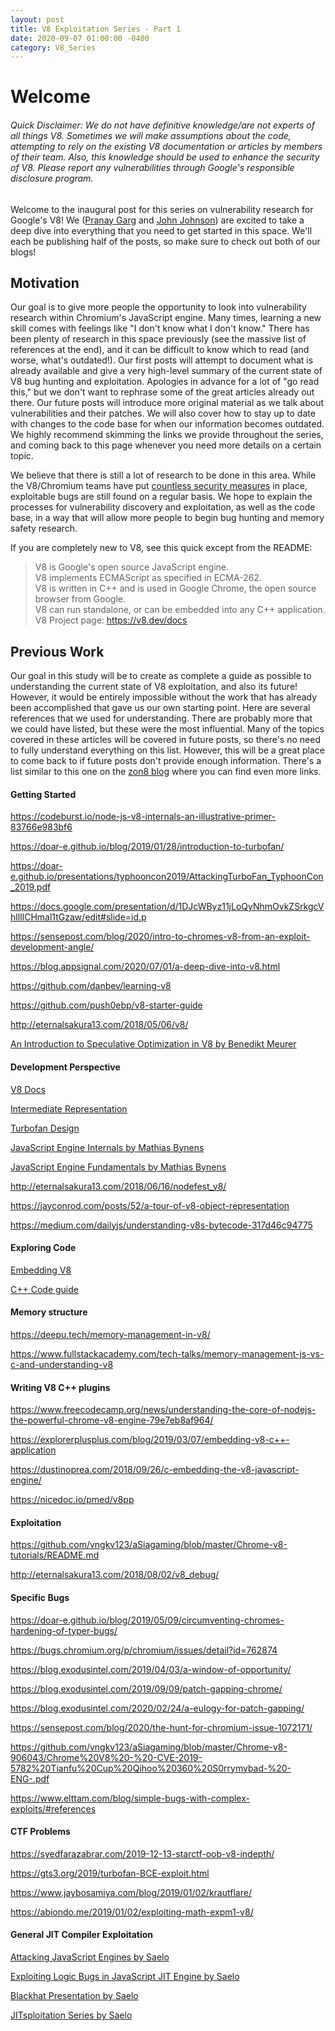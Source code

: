 ```yaml
---  
layout: post  
title: V8 Exploitation Series - Part 1  
date: 2020-09-07 01:00:00 -0400  
category: V8_Series  
---  
```

  
# Welcome  
  
###### Quick Disclaimer: We do not have definitive knowledge/are not experts of all things V8. Sometimes we will make assumptions about the code, attempting to rely on the existing V8 documentation or articles by members of their team. Also, this knowledge should be used to enhance the security of V8. Please report any vulnerabilities through Google's responsible disclosure program.  
  
Welcome to the inaugural post for this series on vulnerability research for Google's V8! We ([Pranay Garg](https://hashprks.com) and [John Johnson](https://m4dst4cks.github.io)) are excited to take a deep dive into everything that you need to get started in this space. We'll each be publishing half of the posts, so make sure to check out both of our blogs!  
  
## Motivation  
  
Our goal is to give more people the opportunity to look into vulnerability research within Chromium's JavaScript engine. Many times, learning a new skill comes with feelings like "I don't know what I don't know." There has been plenty of research in this space previously (see the massive list of references at the end), and it can be difficult to know which to read (and worse, what's outdated!). Our first posts will attempt to document what is already available and give a very high-level summary of the current state of V8 bug hunting and exploitation. Apologies in advance for a lot of "go read this," but we don't want to rephrase some of the great articles already out there. Our future posts will introduce more original material as we talk about vulnerabilities and their patches. We will also cover how to stay up to date with changes to the code base for when our information becomes outdated. We highly recommend skimming the links we provide throughout the series, and coming back to this page whenever you need more details on a certain topic.  
  
We believe that there is still a lot of research to be done in this area. While the V8/Chromium teams have put [countless security measures](https://www.chromium.org/Home/chromium-security/brag-sheet) in place, exploitable bugs are still found on a regular basis. We hope to explain the processes for vulnerability discovery and exploitation, as well as the code base, in a way that will allow more people to begin bug hunting and memory safety research.   
  
If you are completely new to V8, see this quick except from the README:  
  
> V8 is Google's open source JavaScript engine.  
> V8 implements ECMAScript as specified in ECMA-262.  
> V8 is written in C++ and is used in Google Chrome, the open source browser from Google.  
> V8 can run standalone, or can be embedded into any C++ application.  
> V8 Project page: https://v8.dev/docs  
  
## Previous Work  
  
Our goal in this study will be to create as complete a guide as possible to understanding the current state of V8 exploitation, and also its future! However, it would be entirely impossible without the work that has already been accomplished that gave us our own starting point. Here are several references that we used for understanding. There are probably more that we could have listed, but these were the most influential. Many of the topics covered in these articles will be covered in future posts, so there's no need to fully understand everything on this list. However, this will be a great place to come back to if future posts don't provide enough information. There's a list similar to this one on the [zon8 blog](https://zon8.re/posts/v8-chrome-architecture-reading-list-for-vulnerability-researchers/) where you can find even more links.  
  
#### Getting Started  
  
https://codeburst.io/node-js-v8-internals-an-illustrative-primer-83766e983bf6  
  
https://doar-e.github.io/blog/2019/01/28/introduction-to-turbofan/  
  
https://doar-e.github.io/presentations/typhooncon2019/AttackingTurboFan_TyphoonCon_2019.pdf  
  
https://docs.google.com/presentation/d/1DJcWByz11jLoQyNhmOvkZSrkgcVhllIlCHmal1tGzaw/edit#slide=id.p  
  
https://sensepost.com/blog/2020/intro-to-chromes-v8-from-an-exploit-development-angle/  
  
https://blog.appsignal.com/2020/07/01/a-deep-dive-into-v8.html  
  
https://github.com/danbev/learning-v8  
  
https://github.com/push0ebp/v8-starter-guide  
  
http://eternalsakura13.com/2018/05/06/v8/  
  
[An Introduction to Speculative Optimization in V8 by Benedikt Meurer](https://ponyfoo.com/articles/an-introduction-to-speculative-optimization-in-v8)  
  
#### Development Perspective  
  
[V8 Docs](https://v8.dev/docs/)  
  
[Intermediate Representation](https://docs.google.com/presentation/d/1Z9iIHojKDrXvZ27gRX51UxHD-bKf1QcPzSijntpMJBM/edit#slide=id.g19134d40cb_0_502)  
  
[Turbofan Design](https://docs.google.com/presentation/d/1sOEF4MlF7LeO7uq-uThJSulJlTh--wgLeaVibsbb3tc/edit#slide=id.g5499b9c42_01170)  
  
[JavaScript Engine Internals by Mathias Bynens](https://www.youtube.com/watch?v=-lt6a9kbc_k)  
  
[JavaScript Engine Fundamentals by Mathias Bynens](https://mathiasbynens.be/notes/shapes-ics)  
  
http://eternalsakura13.com/2018/06/16/nodefest_v8/  
  
https://jayconrod.com/posts/52/a-tour-of-v8-object-representation  
  
https://medium.com/dailyjs/understanding-v8s-bytecode-317d46c94775  
  
#### Exploring Code  
  
[Embedding V8](https://v8.dev/docs/embed)  
  
[C++ Code guide](https://www.chromium.org/developers/cpp-in-chromium-101-codelab)  
  
#### Memory structure  
  
https://deepu.tech/memory-management-in-v8/  
  
https://www.fullstackacademy.com/tech-talks/memory-management-js-vs-c-and-understanding-v8  
  
#### Writing V8 C++ plugins  
  
https://www.freecodecamp.org/news/understanding-the-core-of-nodejs-the-powerful-chrome-v8-engine-79e7eb8af964/  
  
https://explorerplusplus.com/blog/2019/03/07/embedding-v8-c++-application  
  
https://dustinoprea.com/2018/09/26/c-embedding-the-v8-javascript-engine/  
  
https://nicedoc.io/pmed/v8pp  
  
#### Exploitation   
  
https://github.com/vngkv123/aSiagaming/blob/master/Chrome-v8-tutorials/README.md  
  
http://eternalsakura13.com/2018/08/02/v8_debug/  
  
#### Specific Bugs  
  
https://doar-e.github.io/blog/2019/05/09/circumventing-chromes-hardening-of-typer-bugs/  
  
https://bugs.chromium.org/p/chromium/issues/detail?id=762874  
  
https://blog.exodusintel.com/2019/04/03/a-window-of-opportunity/  
  
https://blog.exodusintel.com/2019/09/09/patch-gapping-chrome/  
  
https://blog.exodusintel.com/2020/02/24/a-eulogy-for-patch-gapping/  
  
https://sensepost.com/blog/2020/the-hunt-for-chromium-issue-1072171/  
  
https://github.com/vngkv123/aSiagaming/blob/master/Chrome-v8-906043/Chrome%20V8%20-%20-CVE-2019-5782%20Tianfu%20Cup%20Qihoo%20360%20S0rrymybad-%20-ENG-.pdf  
  
https://www.elttam.com/blog/simple-bugs-with-complex-exploits/#references  
  
#### CTF Problems  
  
https://syedfarazabrar.com/2019-12-13-starctf-oob-v8-indepth/  
  
https://gts3.org/2019/turbofan-BCE-exploit.html  
  
https://www.jaybosamiya.com/blog/2019/01/02/krautflare/  
  
https://abiondo.me/2019/01/02/exploiting-math-expm1-v8/  
  
#### General JIT Compiler Exploitation  
  
[Attacking JavaScript Engines by Saelo](http://www.phrack.org/papers/attacking_javascript_engines.html)  
  
[Exploiting Logic Bugs in JavaScript JIT Engine by Saelo](http://phrack.org/papers/jit_exploitation.html)  
  
[Blackhat Presentation by Saelo](https://saelo.github.io/presentations/blackhat_us_18_attacking_client_side_jit_compilers.pdf)  
  
[JITsploitation Series by Saelo](https://googleprojectzero.blogspot.com/2020/09/jitsploitation-one.html)  
